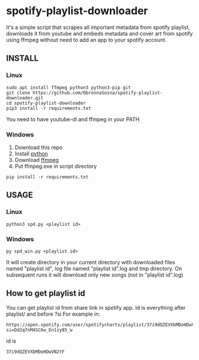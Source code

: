 # spotify-playlist-downloader
It's a simple script that scrapes all important metadata from spotify playlist, downloads it from youtube and embeds metadata and cover art from spotify using ffmpeg without need to add an app to your spotify account.
## INSTALL
### Linux
```
sudo apt install ffmpeg python3 python3-pip git
git clone https://github.com/ObronnaSosna/spotify-playlist-downloader.git
cd spotify-playlist-downloader
pip3 install -r requirements.txt
```
You need to have youtube-dl and ffmpeg in your PATH
### Windows
1. Download this repo
2. Install [python](https://www.python.org/downloads/)
3. Download [ffmpeg](https://ffmpeg.org/download.html)
4. Put ffmpeg.exe in script directory
```
pip install -r requirements.txt
```
## USAGE
### Linux
```
python3 spd.py <playlist id>
```
### Windows
```
py spd_win.py <playlist id>
```
It will create directory in your current directory with downloaded files named "playlist id", log file named "playlist id".log and tmp directory.
On subsequent runs it will download only new songs (not in "playlist id".log)
## How to get playlist id
You can get playlist id from share link in spotify app. Id is everything after playlist/ and before ?si
For example in:
```
https://open.spotify.com/user/spotifycharts/playlist/37i9dQZEVXbMDoHDwVN2tF?si=Dd2q7nM4SC6w_En1zy85_w
```
id is
```
37i9dQZEVXbMDoHDwVN2tF
```
